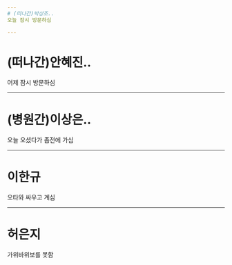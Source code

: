 ```yaml
---
# (떠나간)박상조..
오늘 잠시 방문하심

---
```

# (떠나간)안혜진..
어제 잠시 방문하심

---
# (병원간)이상은..
오늘 오셨다가 좀전에 가심

---
# 이한규
오타와 싸우고 계심

---
# 허은지
가위바위보를 못함
